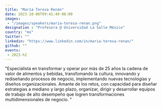 ```yaml
---
title: "María Teresa Renán"
date: 2023-10-06T09:41:49-06:00
images: 
 - "/images/speakers/maria-teresa-renan.png"
designation : "Profesora @ Universidad La Salle México"
country: "mx"
twitter: ""
linkedin: "https://www.linkedin.com/in/maria-teresa-renan/"
github: ""
events: 
 - 2023-h2
---
```


"Especialista en transformar y operar por más de 25 años la cadena de valor de alimentos y bebidas, transfomando la cultura, innovando y rediseñando procesos de negocio, implementando nuevas tecnologías y diseños organizacionales.
Amante de los retos, con capacidad para diseñar estrategias a mediano y largo plazo, organizar, dirigir y desarrollar equipos de trabajo de alto desempeño que logren transformaciones multidimensionales de negocio. "
